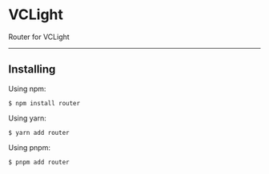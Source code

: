 # VCLight

Router for VCLight

---

## Installing

Using npm:
```shell
$ npm install router
```

Using yarn:
```shell
$ yarn add router
```

Using pnpm:
```shell
$ pnpm add router
```
